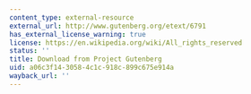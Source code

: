 ```yaml
---
content_type: external-resource
external_url: http://www.gutenberg.org/etext/6791
has_external_license_warning: true
license: https://en.wikipedia.org/wiki/All_rights_reserved
status: ''
title: Download from Project Gutenberg
uid: a06c3f14-3058-4c1c-918c-899c675e914a
wayback_url: ''
---
```

